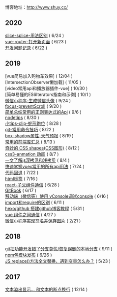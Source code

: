 博客地址：http://www.shuy.cc/
## 2020
[slice-splice-用法区别](https://github.com/xiaosongread/github-xiaosongread-hexo/blob/master/source/_posts/slice-splice-用法区别.md)  ( 6/24 )   
[vue-router-打开新页面](https://github.com/xiaosongread/github-xiaosongread-hexo/blob/master/source/_posts/vue-router-打开新页面.md)  ( 6/23 )   
[开发问题记录](https://github.com/xiaosongread/github-xiaosongread-hexo/blob/master/source/_posts/开发问题记录.md)  ( 6/22 )   
## 2019
[vue简易加入购物车效果] ( 12/04 )   
[IntersectionObserver懒加载] ( 11/05 )   
[video常用api和播放器插件-vue] ( 10/30 )   
[简单易懂的ES6Iterators指南和示例] ( 10/1 )   
[微信小程序-生成微信头像](https://github.com/xiaosongread/github-xiaosongread-hexo/blob/master/source/_posts/ES6-Iterators.md)  ( 9/24 )   
[focus-preventScroll](https://github.com/xiaosongread/github-xiaosongread-hexo/blob/master/source/_posts/focus-preventScroll.md)  ( 9/20 )   
[简单总结常用的正则表达式的Api](https://github.com/xiaosongread/github-xiaosongread-hexo/blob/master/source/_posts/regular.md)  ( 9/6 )   
[nodetips](https://github.com/xiaosongread/github-xiaosongread-hexo/blob/master/source/_posts/nodetips.md)  ( 8/30 )   
[小tips-clip-蛇形跑位](https://github.com/xiaosongread/github-xiaosongread-hexo/blob/master/source/_posts/clip.md)  ( 8/28 )   
[git-常用命令技巧](https://github.com/xiaosongread/github-xiaosongread-hexo/blob/master/source/_posts/git-常用命令技巧.md)  ( 8/22 )   
[box-shadow属性-天气预报](https://github.com/xiaosongread/github-xiaosongread-hexo/blob/master/source/_posts/css3-anmation.md)  ( 8/19 )   
[常用的前端库汇总](https://github.com/xiaosongread/github-xiaosongread-hexo/blob/master/source/_posts/collect.md)  ( 8/13 )   
[奇妙的 CSS shapes(CSS图形)](https://github.com/xiaosongread/github-xiaosongread-hexo/blob/master/source/_posts/shape.md)  ( 8/12 )   
[css3-anmation 动画](https://github.com/xiaosongread/github-xiaosongread-hexo/blob/master/source/_posts/css3-anmation.md)  ( 8/7 )   
[一文了解js深拷贝和浅拷贝](https://github.com/xiaosongread/github-xiaosongread-hexo/blob/master/source/_posts/deepCopy.md)  ( 8/4 )   
[快速掌握vuex常用的所有api用法](https://github.com/xiaosongread/github-xiaosongread-hexo/blob/master/source/_posts/vuex.md)  ( 7/24 )   
[代码回退](https://github.com/xiaosongread/github-xiaosongread-hexo/blob/master/source/_posts/jc-13.md)  ( 7/22 )   
[<ruby> html标签](https://github.com/xiaosongread/github-xiaosongread-hexo/blob/master/source/_posts/jc-12.md)  ( 7/16 )   
[react-子父组件通信](https://github.com/xiaosongread/github-xiaosongread-hexo/blob/master/source/_posts/jc-11.md)  ( 6/28 )   
[GitBook](https://github.com/xiaosongread/github-xiaosongread-hexo/blob/master/source/_posts/jc-10.md)  ( 6/17 )   
[移动端（微信等）使用 vConsole调试console](https://github.com/xiaosongread/github-xiaosongread-hexo/blob/master/source/_posts/jc-9.md)  ( 6/16 )   
[import和require的区别](https://github.com/xiaosongread/github-xiaosongread-hexo/blob/master/source/_posts/jc-8.md)  ( 6/11 )   
[hexo/github 搭建github博客教程](https://github.com/xiaosongread/github-xiaosongread-hexo/blob/master/source/_posts/jc-1.md)  ( 5/31 )   
[vue 组件之间通信](https://github.com/xiaosongread/github-xiaosongread-hexo/blob/master/source/_posts/jc-6.md)  ( 4/27 )   
[微信小程序实现签名并保存图片](https://github.com/xiaosongread/github-xiaosongread-hexo/blob/master/source/_posts/jc-2.md)  ( 2/21 )   
## 2018
[git把功能开发错了分支莫慌/恢复误删的本地分支](https://github.com/xiaosongread/github-xiaosongread-hexo/blob/master/source/_posts/jc-3.md)  ( 9/11 )   
[npm包模块发布](https://github.com/xiaosongread/github-xiaosongread-hexo/blob/master/source/_posts/jc-7.md)  ( 6/26 )   
[JS replace()方法全文替换，遇到变量怎么办？](https://github.com/xiaosongread/github-xiaosongread-hexo/blob/master/source/_posts/jc-4.md)  ( 5/23 )   
## 2017
[文本溢出显示... 和文本的断点换行](https://github.com/xiaosongread/github-xiaosongread-hexo/blob/master/source/_posts/jc-5.md)  ( 12/14 )   